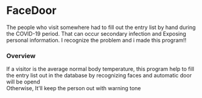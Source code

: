 # FaceDoor
The people who visit somewhere had to fill out the entry list by hand during the COVID-19 period. 
That can occur secondary infection and Exposing personal information.
I recognize the problem and i made this program!!
### Overview
If a visitor is the average normal body temperature, this program help to fill the entry list out in the database by recognizing faces and automatic door will be opend
<br/>Otherwise, It'll keep the person out with warning tone
